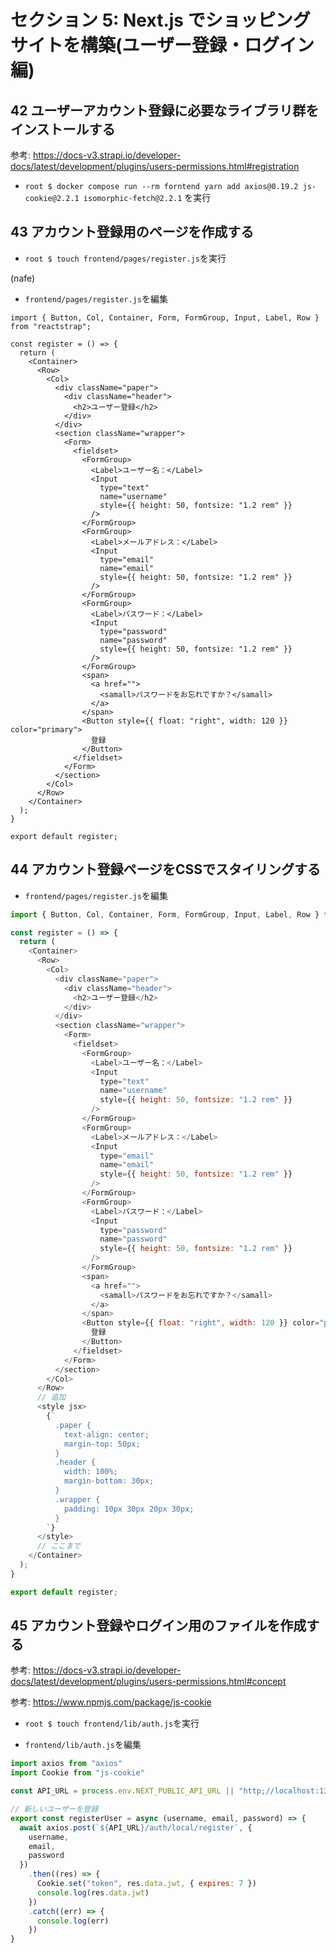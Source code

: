 # セクション 5: Next.js でショッピングサイトを構築(ユーザー登録・ログイン編)

## 42 ユーザーアカウント登録に必要なライブラリ群をインストールする

参考: https://docs-v3.strapi.io/developer-docs/latest/development/plugins/users-permissions.html#registration <br>

+ `root $ docker compose run --rm forntend yarn add axios@0.19.2 js-cookie@2.2.1 isomorphic-fetch@2.2.1` を実行<br>

## 43 アカウント登録用のページを作成する

+ `root $ touch frontend/pages/register.js`を実行<br>

(nafe) <br>

+ `frontend/pages/register.js`を編集<br>

```js:register
import { Button, Col, Container, Form, FormGroup, Input, Label, Row } from "reactstrap";

const register = () => {
  return (
    <Container>
      <Row>
        <Col>
          <div className="paper">
            <div className="header">
              <h2>ユーザー登録</h2>
            </div>
          </div>
          <section className="wrapper">
            <Form>
              <fieldset>
                <FormGroup>
                  <Label>ユーザー名：</Label>
                  <Input
                    type="text"
                    name="username"
                    style={{ height: 50, fontsize: "1.2 rem" }}
                  />
                </FormGroup>
                <FormGroup>
                  <Label>メールアドレス：</Label>
                  <Input
                    type="email"
                    name="email"
                    style={{ height: 50, fontsize: "1.2 rem" }}
                  />
                </FormGroup>
                <FormGroup>
                  <Label>パスワード：</Label>
                  <Input
                    type="password"
                    name="password"
                    style={{ height: 50, fontsize: "1.2 rem" }}
                  />
                </FormGroup>
                <span>
                  <a href="">
                    <samall>パスワードをお忘れですか？</samall>
                  </a>
                </span>
                <Button style={{ float: "right", width: 120 }} color="primary">
                  登録
                </Button>
              </fieldset>
            </Form>
          </section>
        </Col>
      </Row>
    </Container>
  );
}

export default register;
```

## 44 アカウント登録ページをCSSでスタイリングする

+ `frontend/pages/register.js`を編集<br>

```js:register.js
import { Button, Col, Container, Form, FormGroup, Input, Label, Row } from "reactstrap";

const register = () => {
  return (
    <Container>
      <Row>
        <Col>
          <div className="paper">
            <div className="header">
              <h2>ユーザー登録</h2>
            </div>
          </div>
          <section className="wrapper">
            <Form>
              <fieldset>
                <FormGroup>
                  <Label>ユーザー名：</Label>
                  <Input
                    type="text"
                    name="username"
                    style={{ height: 50, fontsize: "1.2 rem" }}
                  />
                </FormGroup>
                <FormGroup>
                  <Label>メールアドレス：</Label>
                  <Input
                    type="email"
                    name="email"
                    style={{ height: 50, fontsize: "1.2 rem" }}
                  />
                </FormGroup>
                <FormGroup>
                  <Label>パスワード：</Label>
                  <Input
                    type="password"
                    name="password"
                    style={{ height: 50, fontsize: "1.2 rem" }}
                  />
                </FormGroup>
                <span>
                  <a href="">
                    <samall>パスワードをお忘れですか？</samall>
                  </a>
                </span>
                <Button style={{ float: "right", width: 120 }} color="primary">
                  登録
                </Button>
              </fieldset>
            </Form>
          </section>
        </Col>
      </Row>
      // 追加
      <style jsx>
        {`
          .paper {
            text-align: center;
            margin-top: 50px;
          }
          .header {
            width: 100%;
            margin-bottom: 30px;
          }
          .wrapper {
            padding: 10px 30px 20px 30px;
          }
        `}
      </style>
      // ここまで
    </Container>
  );
}

export default register;
```

## 45 アカウント登録やログイン用のファイルを作成する

参考: https://docs-v3.strapi.io/developer-docs/latest/development/plugins/users-permissions.html#concept <br>

参考: https://www.npmjs.com/package/js-cookie <br>

+ `root $ touch frontend/lib/auth.js`を実行<br>

+ `frontend/lib/auth.js`を編集<br>

```js:auth.js
import axios from "axios"
import Cookie from "js-cookie"

const API_URL = process.env.NEXT_PUBLIC_API_URL || "http;//localhost:1337";

// 新しいユーザーを登録
export const registerUser = async (username, email, password) => {
  await axios.post(`${API_URL}/auth/local/register`, {
    username,
    email,
    password
  })
    .then((res) => {
      Cookie.set("token", res.data.jwt, { expires: 7 })
      console.log(res.data.jwt)
    })
    .catch((err) => {
      console.log(err)
    })
}
```
